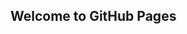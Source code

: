 ## Welcome to GitHub Pages

<script src="https://pxl.altcraft.denis-kolesnik.lan/ak_container.js?id=MXwx" ></script>
